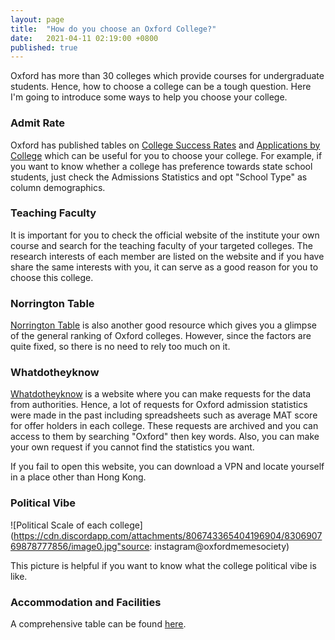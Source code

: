 ```yaml
---
layout: page
title:  "How do you choose an Oxford College?"
date:   2021-04-11 02:19:00 +0800
published: true
---
```


Oxford has more than 30 colleges which provide courses for undergraduate students. Hence, how to choose a college can be a tough question. Here I'm going to introduce some ways to help you choose your college.

### Admit Rate

Oxford has published tables on [College Success Rates](https://public.tableau.com/views/UniversityofOxford-CollegeSuccessRates2019/CollegeSuccessRates?:embed=y&:display_count=yes&:showTabs=y&:showVizHome=no) and [Applications by College](https://public.tableau.com/views/UniversityofOxford-AdmissionsStatistics2019ByCollege/ApplicationsbyCollege?%3Aembed=y&%3Adisplay_count=yes&%3AshowTabs=y&%3AshowVizHome=no) which can be useful for you to choose your college. For example, if you want to know whether a college has preference towards state school students, just check the Admissions Statistics and opt "School Type" as column demographics.

### Teaching Faculty

It is important for you to check the official website of the institute your own course and search for the teaching faculty of your targeted colleges. The research interests of each member are listed on the website and if you have share the same interests with you, it can serve as a good reason for you to choose this college.

### Norrington Table

[Norrington Table](https://en.wikipedia.org/wiki/Norrington_Table) is also another good resource which gives you a glimpse of the general ranking of Oxford colleges. However, since the factors are quite fixed, so there is no need to rely too much on it.

### Whatdotheyknow

[Whatdotheyknow](https://www.whatdotheyknow.com/) is a website where you can make requests for the data from authorities. Hence, a lot of requests for Oxford admission statistics were made in the past including spreadsheets such as average MAT score for offer holders in each college. These requests are archived and you can access to them by searching "Oxford" then key words. Also, you can make your own request if you cannot find the statistics you want. 

If you fail to open this website, you can download a VPN and locate yourself in a place other than Hong Kong.

### Political Vibe

![Political Scale of each college](https://cdn.discordapp.com/attachments/806743365404196904/830690769878777856/image0.jpg"source: instagram@oxfordmemesociety)

This picture is helpful if you want to know what the college political vibe is like.

### Accommodation and Facilities

A comprehensive table can be found [here](http://apply.oxfordsu.org/colleges/compare/).
